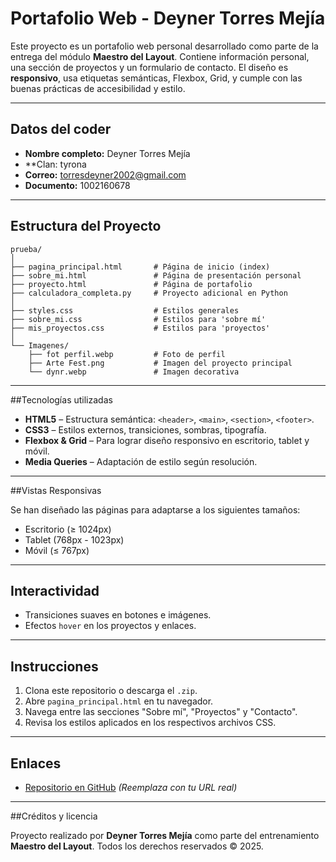 # Portafolio Web - Deyner Torres Mejía

Este proyecto es un portafolio web personal desarrollado como parte de la entrega del módulo **Maestro del Layout**. Contiene información personal, una sección de proyectos y un formulario de contacto. El diseño es **responsivo**, usa etiquetas semánticas, Flexbox, Grid, y cumple con las buenas prácticas de accesibilidad y estilo.

---

## Datos del coder

- **Nombre completo:** Deyner Torres Mejía  
- **Clan: tyrona
- **Correo:** torresdeyner2002@gmail.com  
- **Documento:** 1002160678  

---

## Estructura del Proyecto

```
prueba/
│
├── pagina_principal.html       # Página de inicio (index)
├── sobre_mi.html               # Página de presentación personal
├── proyecto.html               # Página de portafolio
├── calculadora_completa.py     # Proyecto adicional en Python
│
├── styles.css                  # Estilos generales
├── sobre_mi.css                # Estilos para 'sobre mí'
├── mis_proyectos.css           # Estilos para 'proyectos'
│
└── Imagenes/
    ├── fot perfil.webp         # Foto de perfil
    ├── Arte Fest.png           # Imagen del proyecto principal
    └── dynr.webp               # Imagen decorativa
```

---

##Tecnologías utilizadas

- **HTML5** – Estructura semántica: `<header>`, `<main>`, `<section>`, `<footer>`.
- **CSS3** – Estilos externos, transiciones, sombras, tipografía.
- **Flexbox & Grid** – Para lograr diseño responsivo en escritorio, tablet y móvil.
- **Media Queries** – Adaptación de estilo según resolución.

---

##Vistas Responsivas

Se han diseñado las páginas para adaptarse a los siguientes tamaños:

- Escritorio (≥ 1024px)
- Tablet (768px - 1023px)
- Móvil (≤ 767px)

---

## Interactividad

- Transiciones suaves en botones e imágenes.
- Efectos `hover` en los proyectos y enlaces.

---

## Instrucciones

1. Clona este repositorio o descarga el `.zip`.
2. Abre `pagina_principal.html` en tu navegador.
3. Navega entre las secciones "Sobre mí", "Proyectos" y "Contacto".
4. Revisa los estilos aplicados en los respectivos archivos CSS.

---

## Enlaces

- [Repositorio en GitHub](https://github.com/tu-usuario/tu-repo) *(Reemplaza con tu URL real)*

---

##Créditos y licencia

Proyecto realizado por **Deyner Torres Mejía** como parte del entrenamiento **Maestro del Layout**. Todos los derechos reservados © 2025.
